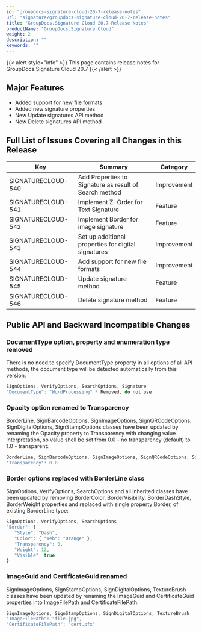 ```yaml
---
id: "groupdocs-signature-cloud-20-7-release-notes"
url: "signature/groupdocs-signature-cloud-20-7-release-notes"
title: "GroupDocs.Signature Cloud 20.7 Release Notes"
productName: "GroupDocs.Signature Cloud"
weight: 2
description: ""
keywords: ""
---
```


{{< alert style="info" >}}
This page contains release notes for GroupDocs.Signature Cloud 20.7
{{< /alert >}}

## Major Features ##

* Added support for new file formats
* Added new signature properties
* New Update signatures API method
* New Delete signatures API method

## Full List of Issues Covering all Changes in this Release ##

|Key|Summary|Category
|---|---|---
|SIGNATURECLOUD-540|Add Properties to Signature as result of Search method|Improvement
|SIGNATURECLOUD-541|Implement Z-Order for Text Signature|Feature
|SIGNATURECLOUD-542|Implement Border for image signature|Feature
|SIGNATURECLOUD-543|Set up additional properties for digital signatures|Improvement
|SIGNATURECLOUD-544|Add support for new file formats|Improvement
|SIGNATURECLOUD-545|Update signature method|Feature
|SIGNATURECLOUD-546|Delete signature method|Feature

## Public API and Backward Incompatible Changes ##

### DocumentType option, property and enumeration type removed ###

There is no need to specify DocumentType property in all options of all API methods, the document type will be detected automatically from this version:

```javascript
SignOptions, VerifyOptions, SearchOptions, Signature
"DocumentType": "WordProcessing" * Removed, do not use
```

### Opacity option renamed to Transparency ###

BorderLine, SignBarcodeOptions, SignImageOptions, SignQRCodeOptions, SignDigitalOptions, SignStampOptions classes have been updated by renaming the Opacity property to Transparency with changing value interpretation, so value shell be set from 0.0 - no transparency (default) to 1.0 - transparent:

```javascript
BorderLine, SignBarcodeOptions, SignImageOptions, SignQRCodeOptions, SignDigitalOptions, SignStampOptions
"Transparency": 0.0
```

### Border options replaced with BorderLine class ###

SignOptions, VerifyOptions, SearchOptions and all inherited classes have been updated by removing BorderColor, BorderVisibility, BorderDashStyle, BorderWeight properties and replaced with single property Border, of existing BorderLine type:

```javascript
SignOptions, VerifyOptions, SearchOptions
"Border": {
   "Style": "Dash",
   "Color": { "Web": "Orange" },
   "Transparency": 0,
   "Weight": 12,
   "Visible": true
}
```

### ImageGuid and CertificateGuid renamed ###

SignImageOptions, SignStampOptions, SignDigitalOptions, TextureBrush classes have been updated by renaming the ImageGuid and CertificateGuid properties into ImageFilePath and CertificateFilePath:

```javascript
SignImageOptions, SignStampOptions, SignDigitalOptions, TextureBrush
"ImageFilePath": "file.jpg",
"CertificateFilePath": "cert.pfx"
```
